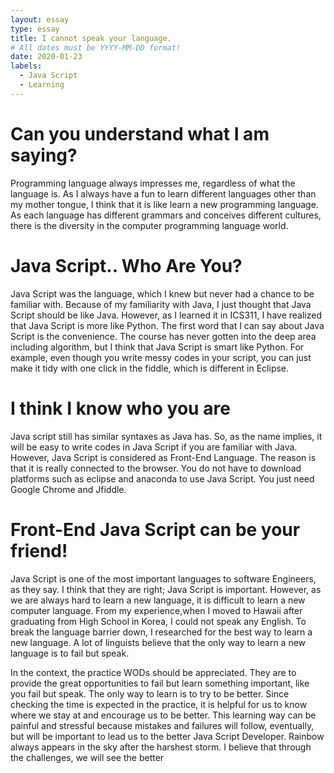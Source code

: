 ```yaml
---
layout: essay
type: essay
title: I cannot speak your language.
# All dates must be YYYY-MM-DD format!
date: 2020-01-23
labels:
  - Java Script
  - Learning
---
```


# Can you understand what I am saying?
Programming language always impresses me, regardless of what the language is. As I always have a fun to learn different languages other than my mother tongue, I think that it is like learn a new programming language. As each language has different grammars and conceives different cultures, there is the diversity in the computer programming language world.

# Java Script.. Who Are You?

Java Script was the language, which I knew but never had a chance to be familiar with. Because of my familiarity with Java, I just thought that Java Script should be like Java. However, as I learned it in ICS311, I have realized that Java Script is more like Python. The first word that I can say about Java Script is the convenience. The course has never gotten into the deep area including algorithm, but I think that Java Script is smart like Python. For example, even though you write messy codes in your script, you can just make it tidy with one click in the fiddle, which is different in Eclipse.
# I think I know who you are

Java script still has similar syntaxes as Java has. So, as the name implies, it will be easy to write codes in Java Script if you are familiar with Java. However, Java Script is considered as Front-End Language. The reason is that it is really connected to the browser. You do not have to download platforms such as eclipse and anaconda to use Java Script. You just need Google Chrome and Jfiddle.

# Front-End Java Script can be your friend!
Java Script is one of the most important languages to software Engineers, as they say. I think that they are right; Java Script is important. However, as we are always hard to learn a new language, it is difficult to learn a new computer language. From my experience,when I moved to Hawaii after graduating from High School in Korea, I could not speak any English. To break the language barrier down, I researched for the best way to learn a new language. A lot of linguists believe that the only way to learn a new language is to fail but speak.

In the context, the practice WODs should be appreciated. They are to provide the great opportunities to fail but learn something important, like you fail but speak. The only way to learn is to try to be better. Since checking the time is expected in the practice, it is helpful for us to know where we stay at and encourage us to be better. This learning way can be painful and stressful because mistakes and failures will follow, eventually, but will be important to lead us to the better Java Script Developer. Rainbow always appears in the sky after the harshest storm. I believe that through the challenges, we will see the better 